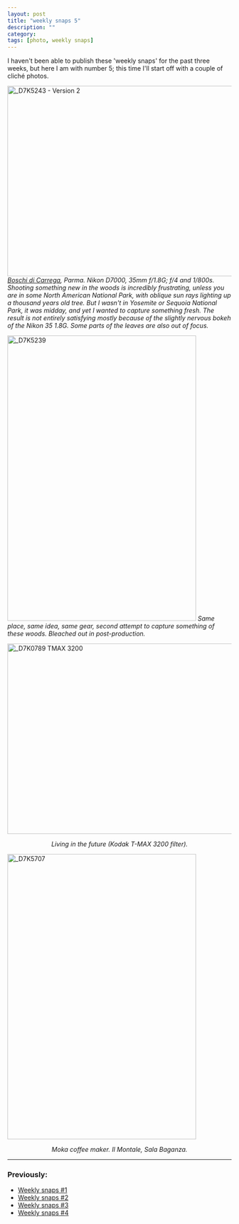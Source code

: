 ```yaml
---
layout: post
title: "weekly snaps 5"
description: ""
category: 
tags: [photo, weekly snaps]
---
```



I haven't been able to publish these 'weekly snaps' for the past three weeks, but here I am with number 5; this time I'll start off with a couple of cliché photos.

<a href="http://www.flickr.com/photos/aadm/7847529376/" title="_D7K5243 - Version 2 by aadm, on Flickr"><img src="http://farm9.staticflickr.com/8422/7847529376_ef76fd169c_z.jpg" width="640" height="427" alt="_D7K5243 - Version 2"></a>
_[Boschi di Carrega](http://parchi.parma.it/page.asp?IDCategoria=272), Parma. Nikon D7000, 35mm f/1.8G; f/4 and 1/800s. Shooting something new in the woods is incredibly frustrating, unless you are in some North American National Park, with oblique sun rays lighting up a thousand years old tree. But I wasn't in Yosemite or Sequoia National Park, it was midday, and yet I wanted to capture something fresh. The result is not entirely satisfying mostly because of the slightly nervous bokeh of the Nikon 35 1.8G. Some parts of the leaves are also out of focus._

<a href="http://www.flickr.com/photos/aadm/7847533978/" title="_D7K5239 by aadm, on Flickr"><img src="http://farm9.staticflickr.com/8287/7847533978_458ebca623_z.jpg" width="424" height="640" alt="_D7K5239"></a>
_Same place, same idea, same gear, second attempt to capture something of these woods. Bleached out in post-production._

<a href="http://www.flickr.com/photos/aadm/7847543196/" title="_D7K0789 TMAX 3200 by aadm, on Flickr"><img src="http://farm8.staticflickr.com/7261/7847543196_ce887354ef_z.jpg" width="640" height="427" alt="_D7K0789 TMAX 3200"></a>
<center><i>Living in the future (Kodak T-MAX 3200 filter).</i></center>

<a href="http://www.flickr.com/photos/aadm/7847522064/" title="_D7K5707 by aadm, on Flickr"><img src="http://farm9.staticflickr.com/8424/7847522064_06c0304d30_z.jpg" width="424" height="640" alt="_D7K5707"></a>
<center><i>Moka coffee maker. Il Montale, Sala Baganza.</i></center>

***

### Previously:

* [Weekly snaps #1](./2012-07-10-weekly-snaps-1.html)
* [Weekly snaps #2](./2012-07-19-weekly-snaps-2.html)
* [Weekly snaps #3](./2012-07-27-weekly-snaps-3.html)
* [Weekly snaps #4](./2012-08-08-weekly-snaps-4.html)
